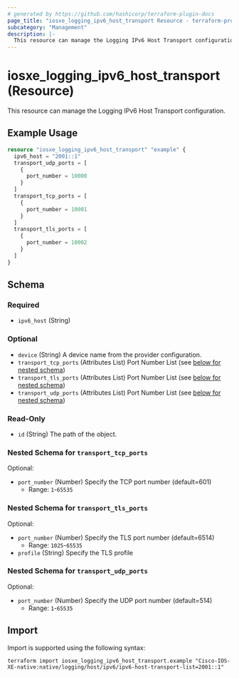 ```yaml
---
# generated by https://github.com/hashicorp/terraform-plugin-docs
page_title: "iosxe_logging_ipv6_host_transport Resource - terraform-provider-iosxe"
subcategory: "Management"
description: |-
  This resource can manage the Logging IPv6 Host Transport configuration.
---
```


# iosxe_logging_ipv6_host_transport (Resource)

This resource can manage the Logging IPv6 Host Transport configuration.

## Example Usage

```terraform
resource "iosxe_logging_ipv6_host_transport" "example" {
  ipv6_host = "2001::1"
  transport_udp_ports = [
    {
      port_number = 10000
    }
  ]
  transport_tcp_ports = [
    {
      port_number = 10001
    }
  ]
  transport_tls_ports = [
    {
      port_number = 10002
    }
  ]
}
```

<!-- schema generated by tfplugindocs -->
## Schema

### Required

- `ipv6_host` (String)

### Optional

- `device` (String) A device name from the provider configuration.
- `transport_tcp_ports` (Attributes List) Port Number List (see [below for nested schema](#nestedatt--transport_tcp_ports))
- `transport_tls_ports` (Attributes List) Port Number List (see [below for nested schema](#nestedatt--transport_tls_ports))
- `transport_udp_ports` (Attributes List) Port Number List (see [below for nested schema](#nestedatt--transport_udp_ports))

### Read-Only

- `id` (String) The path of the object.

<a id="nestedatt--transport_tcp_ports"></a>
### Nested Schema for `transport_tcp_ports`

Optional:

- `port_number` (Number) Specify the TCP port number (default=601)
  - Range: `1`-`65535`


<a id="nestedatt--transport_tls_ports"></a>
### Nested Schema for `transport_tls_ports`

Optional:

- `port_number` (Number) Specify the TLS port number (default=6514)
  - Range: `1025`-`65535`
- `profile` (String) Specify the TLS profile


<a id="nestedatt--transport_udp_ports"></a>
### Nested Schema for `transport_udp_ports`

Optional:

- `port_number` (Number) Specify the UDP port number (default=514)
  - Range: `1`-`65535`

## Import

Import is supported using the following syntax:

```shell
terraform import iosxe_logging_ipv6_host_transport.example "Cisco-IOS-XE-native:native/logging/host/ipv6/ipv6-host-transport-list=2001::1"
```
